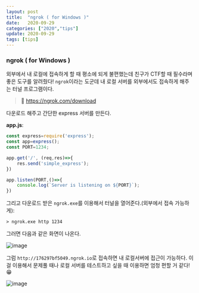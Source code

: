 ```yaml
---
layout: post
title:  "ngrok ( for Windows )"
date:   2020-09-29
categories: ["2020","tips"]
update: 2020-09-29
tags: [tips]
---
```


### ngrok ( for Windows )

외부에서 내 로컬에 접속하게 할 때 평소에 되게 불편했는데 친구가 CTF할 때 필수라며 좋은 도구를 알려줬다! `ngrok`이라는 도군데 내 로컬 서버를 외부에서도  접속하게 해주는 터널 프로그램이다.

> 🚀 https://ngrok.com/download

다운로드 해주고 간단한 express 서버를 만든다.

**app.js**:

``` javascript
const express=require('express');
const app=express();
const PORT=1234;

app.get('/', (req,res)=>{
    res.send('simple_express');
})

app.listen(PORT,()=>{
    console.log(`Server is listening on ${PORT}`);
})
```

그리고 다운로드 받은 `ngrok.exe`를 이용해서 터널을 열어준다.(외부에서 접속 가능하게):

```
> ngrok.exe http 1234
```

그러면 다음과 같은 화면이 나온다.

![image](https://user-images.githubusercontent.com/51329156/94522610-dd72a880-026a-11eb-9b86-4c286a1c500c.png)

그럼 `http://176297bf5049.ngrok.io`로 접속하면 내 로컬서버에 접근이 가능하다. 이걸 이용해서 문제풀 때나 로컬 서버를 테스트하고 싶을 때 이용하면 엄청 편할 거 같다! 😁

![image](https://user-images.githubusercontent.com/51329156/94522783-24f93480-026b-11eb-8fc1-bd05e22fcf00.png)